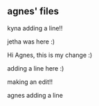 ## agnes' files

kyna adding a line!!

jetha was here :)

Hi Agnes, this is my change :)

adding a line here :)


making an edit!!

agnes adding a line
